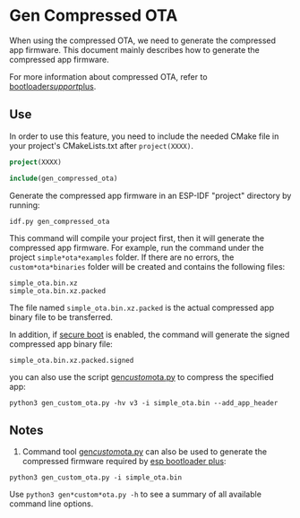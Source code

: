 # Gen Compressed OTA

When using the compressed OTA, we need to generate the compressed app firmware. This document mainly describes how to generate the compressed app firmware.

For more information about compressed OTA, refer to [bootloader*support*plus](https://github.com/espressif/esp-iot-solution/tree/master/components/bootloader*support*plus).

## Use
In order to use this feature, you need to include the needed CMake file in your project's CMakeLists.txt after `project(XXXX)`.

```cmake
project(XXXX)

include(gen_compressed_ota)
```

Generate the compressed app firmware in an ESP-IDF "project" directory by running:

```plaintext
idf.py gen_compressed_ota
```

This command will compile your project first, then it will generate the compressed app firmware. For example, run the command under the project `simple*ota*examples` folder. If there are no errors, the `custom*ota*binaries` folder will be created and contains the following files:

```plaintext
simple_ota.bin.xz  
simple_ota.bin.xz.packed
```

The file named `simple_ota.bin.xz.packed` is the actual compressed app binary file to be transferred.

In addition, if [secure boot](https://docs.espressif.com/projects/esp-idf/en/latest/esp32c3/security/secure-boot-v2.html) is enabled, the command will generate the signed compressed app binary file:

```plaintext
simple_ota.bin.xz.packed.signed
```

you can also use the script [gen*custom*ota.py](https://github.com/espressif/esp-iot-solution/tree/master/tools/cmake*utilities/scripts/gen*custom_ota.py) to compress the specified app:

```plaintext
python3 gen_custom_ota.py -hv v3 -i simple_ota.bin --add_app_header
```

## Notes

1. Command tool [gen*custom*ota.py](https://github.com/espressif/esp-iot-solution/tree/master/tools/cmake*utilities/scripts/gen*custom_ota.py) can also be used to generate the compressed firmware required by  [esp bootloader plus](https://github.com/espressif/esp-bootloader-plus):

```plaintext
python3 gen_custom_ota.py -i simple_ota.bin
```

Use `python3 gen*custom*ota.py -h` to see a summary of all available command line options.